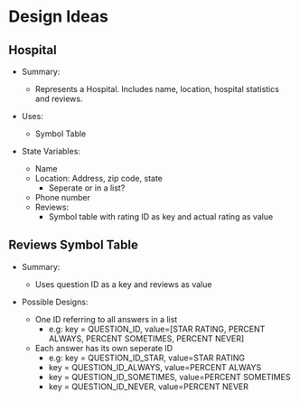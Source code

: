 # Design Ideas

## Hospital
* Summary:
    * Represents a Hospital. Includes name, location, hospital statistics and reviews.

* Uses:
    * Symbol Table

* State Variables:
    * Name
    * Location: Address, zip code, state
        * Seperate or in a list?
    * Phone number
    * Reviews:
        * Symbol table with rating ID as key and actual rating as value


## Reviews Symbol Table
* Summary:
    * Uses question ID as a key and reviews as value

* Possible Designs:
    * One ID referring to all answers in a list
        * e.g: key = QUESTION_ID, value=[STAR RATING, PERCENT ALWAYS, PERCENT SOMETIMES, PERCENT NEVER]
    * Each answer has its own seperate ID
        * e.g: key = QUESTION_ID_STAR, value=STAR RATING
        * key = QUESTION_ID_ALWAYS, value=PERCENT ALWAYS
        * key = QUESTION_ID_SOMETIMES, value=PERCENT SOMETIMES
        * key = QUESTION_ID_NEVER, value=PERCENT NEVER
